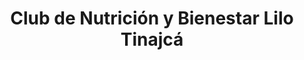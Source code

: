 ---
title: "Club de Nutrición y Bienestar Lilo Tinajcá"
url: /cali/club-de-nutricion-y-bienestar-lilo-tinajca/
shop: Bioladen
---